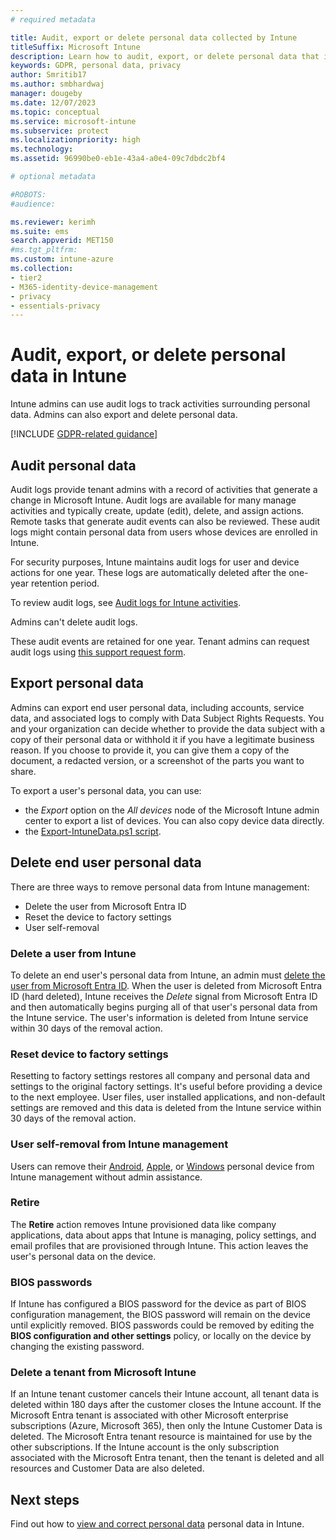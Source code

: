 ```yaml
---
# required metadata

title: Audit, export or delete personal data collected by Intune
titleSuffix: Microsoft Intune
description: Learn how to audit, export, or delete personal data that is collected by Intune.
keywords: GDPR, personal data, privacy
author: Smritib17
ms.author: smbhardwaj
manager: dougeby
ms.date: 12/07/2023
ms.topic: conceptual
ms.service: microsoft-intune
ms.subservice: protect
ms.localizationpriority: high
ms.technology:
ms.assetid: 96990be0-eb1e-43a4-a0e4-09c7dbdc2bf4

# optional metadata

#ROBOTS:
#audience:

ms.reviewer: kerimh
ms.suite: ems
search.appverid: MET150
#ms.tgt_pltfrm:
ms.custom: intune-azure
ms.collection:
- tier2
- M365-identity-device-management
- privacy
- essentials-privacy
---
```


# Audit, export, or delete personal data in Intune

Intune admins can use audit logs to track activities surrounding personal data. Admins can also export and delete personal data.

[!INCLUDE [GDPR-related guidance](../includes/gdpr-intro-sentence.md)]

## Audit personal data

Audit logs provide tenant admins with a record of activities that generate a change in Microsoft Intune. Audit logs are available for many manage activities and typically create, update (edit), delete, and assign actions. Remote tasks that generate audit events can also be reviewed. These audit logs might contain personal data from users whose devices are enrolled in Intune.  

For security purposes, Intune maintains audit logs for user and device actions for one year. These logs are automatically deleted after the one-year retention period.

To review audit logs, see [Audit logs for Intune activities](../fundamentals/monitor-audit-logs.md). 

Admins can't delete audit logs.

These audit events are retained for one year. Tenant admins can request audit logs using [this support request form](https://privacy.microsoft.com/en-US/privacy-questions?).

## Export personal data

Admins can export end user personal data, including accounts, service data, and associated logs to comply with Data Subject Rights Requests. You and your organization can decide whether to provide the data subject with a copy of their personal data or withhold it if you have a legitimate business reason. If you choose to provide it, you can give them a copy of the document, a redacted version, or a screenshot of the parts you want to share.

To export a user's personal data, you can use:

- the *Export* option on the *All devices* node of the Microsoft Intune admin center to export a list of devices. You can also copy device data directly.
- the [Export-IntuneData.ps1 script](https://aka.ms/intunedataexport).

## Delete end user personal data

There are three ways to remove personal data from Intune management:

- Delete the user from Microsoft Entra ID
- Reset the device to factory settings
- User self-removal

### Delete a user from Intune

To delete an end user's personal data from Intune, an admin must [delete the user from Microsoft Entra ID](/azure/active-directory/fundamentals/add-users-azure-active-directory#delete-a-user). When the user is deleted from Microsoft Entra ID (hard deleted), Intune receives the *Delete* signal from Microsoft Entra ID and then automatically begins purging all of that user's personal data from the Intune service. The user's information is deleted from Intune service within 30 days of the removal action.

### Reset device to factory settings

Resetting to factory settings restores all company and personal data and settings to the original factory settings. It's useful before providing a device to the next employee. User files, user installed applications, and non-default settings are removed and this data is deleted from the Intune service within 30 days of the removal action.

### User self-removal from Intune management

Users can remove their [Android](../user-help/unenroll-your-device-from-intune-android.md), [Apple](../user-help/unenroll-your-device-from-intune-ios.md), or [Windows](../user-help/unenroll-your-device-from-intune-windows.md) personal device from Intune management without admin assistance.

### Retire

The **Retire** action removes Intune provisioned data like company applications, data about apps that Intune is managing, policy settings, and email profiles that are provisioned through Intune. This action leaves the user's personal data on the device.

### BIOS passwords

If Intune has configured a BIOS password for the device as part of BIOS configuration management, the BIOS password will remain on the device until explicitly removed. BIOS passwords could be removed by editing the **BIOS configuration and other settings** policy, or locally on the device by changing the existing password.

### Delete a tenant from Microsoft Intune

If an Intune tenant customer cancels their Intune account, all tenant data is deleted within 180 days after the customer closes the Intune account. If the Microsoft Entra tenant is associated with other Microsoft enterprise subscriptions (Azure, Microsoft 365), then only the Intune Customer Data is deleted. The Microsoft Entra tenant resource is maintained for use by the other subscriptions. If the Intune account is the only subscription associated with the Microsoft Entra tenant, then the tenant is deleted and all resources and Customer Data are also deleted.

## Next steps

Find out how to [view and correct personal data](privacy-data-view-correct.md) personal data in Intune.
